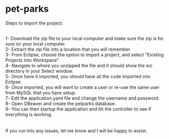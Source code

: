 # pet-parks

Steps to import the project.<br /><br />

1- Download the zip file to your local computer and make sure the zip is for sure on your local computer.<br />
2- Extract the zip file into a location that you will remember.<br />
3- From Eclipse, choose the option to import a project, and select "Existing Projects into Workspace".<br />
4- Navigate to where you unzipped the file and it should show the src directory in your Select window.<br />
5- Once have it imported, you should have all the code imported into Eclipse.<br />
6- Once imported, you will want to create a user or re-use the same user from MySQL that you have setup.<br />
7- Edit the application.yaml file and change the username and password.<br />
8- Open DBeaver and create the petparks database.<br />
9- You can then startup the application and hit the controller to see if everything is working.<br />
<br /><br />
If you run into any issues, let me know and I will be happy to assist.
